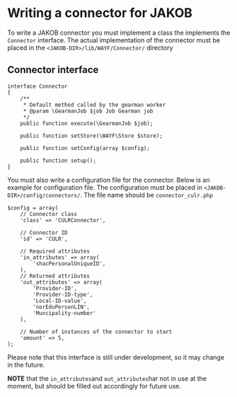 # Writing a connector for JAKOB #
To write a JAKOB connector you must implement a class the implements the `Connector` interface. The actual implementation of the connector must be placed in the `<JAKOB-DIR>/lib/WAYF/Connector/` directory

## Connector interface ##
```
interface Connector
{
    /**
     * Default method called by the gearman worker
     * @param \GearmanJob $job Job Gearman job
     */
    public function execute(\GearmanJob $job);

    public function setStore(\WAYF\Store $store);

    public function setConfig(array $config);

    public function setup();
}
```

You must also write a configuration file for the connector. Below is an example for configuration file. The configuration must be placed in `<JAKOB-DIR>/config/connectors/`. The file name should be `connector_culr.php`
```
$config = array(
    // Connector class
    'class' => 'CULRConnector',

    // Connector ID
    'id' => 'CULR',

    // Required attributes
    'in_attributes' => array(
        'shacPersonalUniqueID',
    ),
    // Returned attributes
    'out_attributes' => array(
        'Provider-ID',
        'Provider-ID-type',
        'Local-ID-value',
        'norEduPersonLIN',
        'Muncipality-number'
    ),

    // Number of instances of the connector to start
    'amount' => 5,
);
```
Please note that this interface is still under development, so it may change in the future.

**NOTE** that the `in_attributes`and `out_attributes`har not in use at the moment, but should be filled out accordingly for future use.
